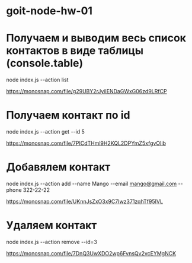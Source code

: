 # goit-node-hw-01

# Получаем и выводим весь список контактов в виде таблицы (console.table)

node index.js --action list

https://monosnap.com/file/g29UBY2rJyiIENDaGWxG06zd9LRfCP

# Получаем контакт по id

node index.js --action get --id 5

https://monosnap.com/file/7PICdTHml9H2KQL2DPYmZ5xfgvOIib

# Добавялем контакт

node index.js --action add --name Mango --email mango@gmail.com --phone
322-22-22

https://monosnap.com/file/UKnnJsZxO3x9C7Iwz371zqhTf95IVL

# Удаляем контакт

node index.js --action remove --id=3

https://monosnap.com/file/7DnQ3UwXDO2wp6FvnsQv2vcEYMgNCK
